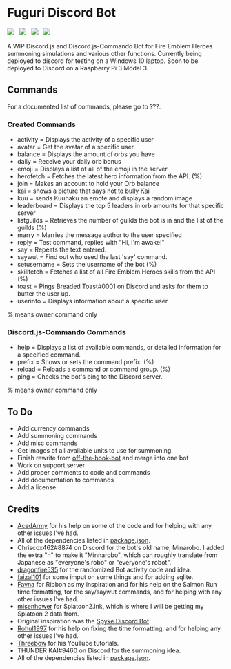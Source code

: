 # Fuguri Discord Bot

<img src="https://img.shields.io/badge/progress-20.85%25-orange.svg"> &nbsp; <img src="https://img.shields.io/badge/bot%20version-0.1.0-BC57B4.svg"> &nbsp; <img src="https://img.shields.io/badge/npm-6.0.0-1ABC9C.svg"> &nbsp; <img src="https://img.shields.io/badge/node-8.11.1-E91E63.svg">

A WIP Discord.js and Discord.js-Commando Bot for Fire Emblem Heroes summoning simulations and various other functions. Currently being deployed to discord for testing on a Windows 10 laptop. Soon to be deployed to Discord on a Raspberry Pi 3 Model 3.

## Commands
For a documented list of commands, please go to ???.

### Created Commands
* activity = Displays the activity of a specific user
* avatar = Get the avatar of a specific user.
* balance = Displays the amount of orbs you have
* daily = Receive your daily orb bonus
* emoji = Displays a list of all of the emoji in the server
* herofetch = Fetches the latest hero information from the API. (%)
* join = Makes an account to hold your Orb balance
* kai = shows a picture that says not to bully Kai
* kuu = sends Kuuhaku an emote and displays a random image
* leaderboard = Displays the top 5 leaders in orb amounts for that specific server
* listguilds = Retrieves the number of guilds the bot is in and the list of the guilds (%)
* marry = Marries the message author to the user specified
* reply = Test command, replies with "Hi, I'm awake!"
* say = Repeats the text entered.
* saywut = Find out who used the last 'say' command.
* setusername = Sets the username of the bot (%)
* skillfetch = Fetches a list of all Fire Emblem Heroes skills from the API (%)
* toast = Pings Breaded Toast#0001 on Discord and asks for them to butter the user up.
* userinfo = Displays information about a specific user

% means owner command only

### Discord.js-Commando Commands
* help = Displays a list of available commands, or detailed information for a specified command.
* prefix = Shows or sets the command prefix. (%)
* reload = Reloads a command or command group. (%)
* ping = Checks the bot's ping to the Discord server.

% means owner command only

## To Do
* Add currency commands
* Add summoning commands
* Add misc commands
* Get images of all available units to use for summoning.
* Finish rewrite from [off-the-hook-bot](https://www.github.com/KunoichiZ/off-the-hook-bot) and merge into one bot
* Work on support server
* Add proper comments to code and commands
* Add documentation to commands
* Add a license

## Credits
* [AcedArmy](https://github.com/AcedArmy) for his help on some of the code and for helping with any other issues I've had.
* All of the dependencies listed in [package.json](https://github.com/KunoichiZ/fuguri-bot/blob/master/package.json).
* Chriscox462#8874 on Discord for the bot's old name, Minarobo. I added the extra "n" to make it "Minnarobo", which can roughly translate from Japanese as "everyone's robo" or "everyone's robot".
* [dragonfire535](https://github.com/dragonfire535/xiao) for the randomized Bot activity code and idea.
* [faizal101](https://github.com/faizal101) for some imput on some things and for adding sqlite.
* [Favna](https://github.com/Favna) for Ribbon as my inspiration and for his help on the Salmon Run time formatting, for the say/saywut commands, and for helping with any other issues I've had.
* [misenhower](https://github.com/misenhower/splatoon2.ink) for Splatoon2.ink, which is where I will be getting my Splatoon 2 data from.
* Original inspiration was the [Spyke Discord Bot](https://discordbots.org/bot/340354052715970563).
* [Rohul1997](http://github.com/Rohul1997) for his help on fixing the time formatting, and for helping any other issues I've had.
* [Threebow](https://www.youtube.com/channel/UC5UnYgoBRBHqGV-X-zroQWg) for his YouTube tutorials.
* THUNDER KAI#9460 on Discord for the summoning idea.
* All of the dependencies listed in [package.json](https://github.com/KunoichiZ/minnarobo-bot/blob/master/package.json).